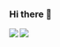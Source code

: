 ### Hi there 👋

<!--
**tiiamati/tiiamati** is a ✨ _special_ ✨ repository because its `README.md` (this file) appears on your GitHub profile.

Here are some ideas to get you started:

- 🔭 I’m currently working on ...
- 🌱 I’m currently learning ...
- 👯 I’m looking to collaborate on ...
- 🤔 I’m looking for help with ...
- 💬 Ask me about ...
- 📫 How to reach me: ...
- 😄 Pronouns: ...
- ⚡ Fun fact: ...
-->

<a href="https://github.com/anuraghazra/github-readme-stats">
  <img align="left" src="https://github-readme-stats.vercel.app/api/pin/?username=tiiamati&repo=github-readme-stats" />
</a>
<a href="https://github.com/anuraghazra/top-langs">
  <img align="left" src="https://github-readme-stats.vercel.app/api/pin/?username=tiiamati&repo=top-langs" />
</a>
